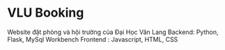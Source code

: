 # VLU Booking
Website đặt phòng và hội trường của Đại Học Văn Lang
Backend: Python, Flask, MySql Workbench
Frontend : Javascript, HTML, CSS
